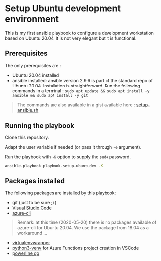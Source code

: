 # Setup Ubuntu development environment

This is my first ansible playbook to configure a development workstation based on Ubuntu 20.04. It is not very elegant but it is functional.

## Prerequisites

The only prerequisites are : 

* Ubuntu 20.04 installed
* ansible installed: ansible version 2.9.6 is part of the standard repo of Ubuntu 20.04. Installation is straightforward. Run the following commands in a terminal : `sudo apt update && sudo apt install -y ansible && sudo apt install -y git`

> The commands are also available in a gist available here : [setup-ansible.sh](https://gist.github.com/pondichys/b4b7c1e17d22ae2d6f2d1c91611707f8)

## Running the playbook

Clone this repository.

Adapt the user variable if needed (or pass it through `-e` argument).

Run the playbook with `-K` option to supply the `sudo` password.

```bash
ansible-playbook playbook-setup-ubuntudev -K
```

## Packages installed

The following packages are installed by this playbook:

* git (just to be sure ;) )
* [Visual Studio Code](https://code.visualstudio.com/)
* [azure-cli](https://docs.microsoft.com/en-us/cli/azure/?view=azure-cli-latest)
> Remark: at this time (2020-05-20) there is no packages available of azure-cli for Ubuntu 20.04. We use the package from 18.04 as a workaround ...
* [virtualenvwrapper](https://virtualenvwrapper.readthedocs.io/en/latest/)
* [python3-venv](https://docs.python.org/3/library/venv.html) for Azure Functions project creation in VSCode
* [powerline go](https://github.com/justjanne/powerline-go)
